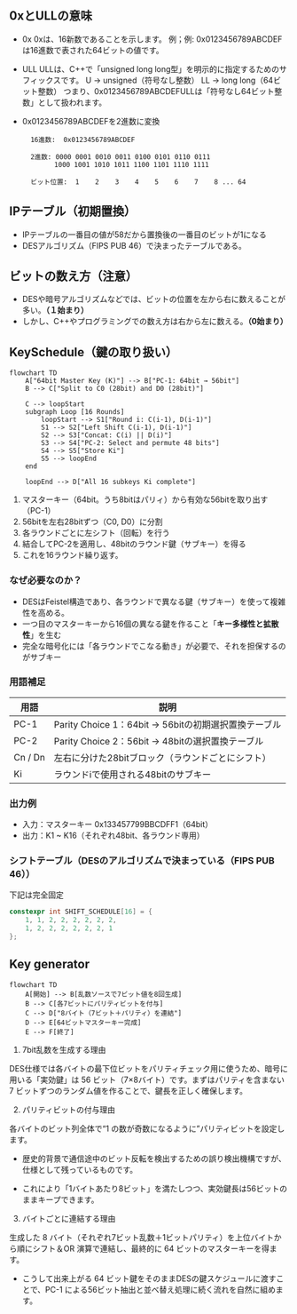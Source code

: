 ## 0xとULLの意味

- 0x
  0xは、16新数であることを示します。
  例；例: 0x0123456789ABCDEFは16進数で表された64ビットの値です。
- ULL
  ULLは、C++で「unsigned long long型」を明示的に指定するためのサフィックスです。
  U → unsigned（符号なし整数）
  LL → long long（64ビット整数）
  つまり、0x0123456789ABCDEFULLは「符号なし64ビット整数」として扱われます。

- 0x0123456789ABCDEFを2進数に変換

  ```plane
    16進数:  0x0123456789ABCDEF
  ```

  ```plane
    2進数: 0000 0001 0010 0011 0100 0101 0110 0111
          1000 1001 1010 1011 1100 1101 1110 1111
  ```

  ```plane
    ビット位置:  1    2    3    4    5    6    7    8 ... 64
  ```

## IPテーブル（初期置換）

- IPテーブルの一番目の値が58だから置換後の一番目のビットが1になる
- DESアルゴリズム（FIPS PUB 46）で決まったテーブルである。

## ビットの数え方（注意）

- DESや暗号アルゴリズムなどでは、ビットの位置を左から右に数えることが多い。**（１始まり）**
- しかし、C++やプログラミングでの数え方は右から左に数える。**（0始まり）**

## KeySchedule（鍵の取り扱い）

```mermaid
flowchart TD
    A["64bit Master Key (K)"] --> B["PC-1: 64bit → 56bit"]
    B --> C["Split to C0 (28bit) and D0 (28bit)"]

    C --> loopStart
    subgraph Loop [16 Rounds]
        loopStart --> S1["Round i: C(i-1), D(i-1)"]
        S1 --> S2["Left Shift C(i-1), D(i-1)"]
        S2 --> S3["Concat: C(i) || D(i)"]
        S3 --> S4["PC-2: Select and permute 48 bits"]
        S4 --> S5["Store Ki"]
        S5 --> loopEnd
    end

    loopEnd --> D["All 16 subkeys Ki complete"]
```

1. マスターキー（64bit。うち8bitはパリィ）から有効な56bitを取り出す（PC-1）
2. 56bitを左右28bitずつ（C0, D0）に分割
3. 各ラウンドごとに左シフト（回転）を行う
4. 結合してPC-2を適用し、48bitのラウンド鍵（サブキー）を得る
5. これを16ラウンド繰り返す。

### なぜ必要なのか？

- DESはFeistel構造であり、各ラウンドで異なる鍵（サブキー）を使って複雑性を高める。
- 一つ目のマスターキーから16個の異なる鍵を作ること「**キー多様性と拡散性**」を生む
- 完全な暗号化には「各ラウンドでこなる動き」が必要で、それを担保するのがサブキー

### 用語補足

| 用語      | 説明                                       |
| ------- | ---------------------------------------- |
| PC-1    | Parity Choice 1：64bit → 56bitの初期選択置換テーブル |
| PC-2    | Parity Choice 2：56bit → 48bitの選択置換テーブル   |
| Cn / Dn | 左右に分けた28bitブロック（ラウンドごとにシフト）              |
| Ki      | ラウンドiで使用される48bitのサブキー                    |

### 出力例

- 入力：マスターキー 0x133457799BBCDFF1（64bit）
- 出力：K1 ~ K16（それぞれ48bit、各ラウンド専用）

### シフトテーブル（DESのアルゴリズムで決まっている（FIPS PUB 46））

下記は完全固定
```cpp
constexpr int SHIFT_SCHEDULE[16] = {
    1, 1, 2, 2, 2, 2, 2, 2,
    1, 2, 2, 2, 2, 2, 2, 1
};
```

## Key generator

```mermaid
flowchart TD
    A[開始] --> B[乱数ソースで7ビット値を8回生成]
    B --> C[各7ビットにパリティビットを付与]
    C --> D["8バイト（7ビット＋パリティ）を連結"]
    D --> E[64ビットマスターキー完成]
    E --> F[終了]

```

1. 7bit乱数を生成する理由

DES仕様では各バイトの最下位ビットをパリティチェック用に使うため、暗号に用いる「実効鍵」は 56 ビット（7×8バイト）です。まずはパリティを含まない 7 ビットずつのランダム値を作ることで、鍵長を正しく確保します。

2. パリティビットの付与理由

各バイトのビット列全体で“1 の数が奇数になるように”パリティビットを設定します。

- 歴史的背景で通信途中のビット反転を検出するための誤り検出機構ですが、仕様として残っているものです。

- これにより「1バイトあたり8ビット」を満たしつつ、実効鍵長は56ビットのままキープできます。

3. バイトごとに連結する理由

生成した 8 バイト（それぞれ7ビット乱数＋1ビットパリティ）を上位バイトから順にシフト＆OR 演算で連結し、最終的に 64 ビットのマスターキーを得ます。

- こうして出来上がる 64 ビット鍵をそのままDESの鍵スケジュールに渡すことで、PC-1 による56ビット抽出と並べ替え処理に続く流れを自然に組めます。